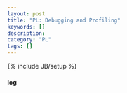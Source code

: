 ```yaml
--- 
layout: post 
title: "PL: Debugging and Profiling" 
keywords: [] 
description: 
category: "PL"
tags: []
--- 
```

{% include JB/setup %}


#### log
